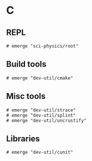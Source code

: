 # C

## REPL

```ShellSession
# emerge "sci-physics/root"
```

## Build tools

```ShellSession
# emerge "dev-util/cmake"
```

## Misc tools

```ShellSession
# emerge "dev-util/strace"
# emerge "dev-util/splint"
# emerge "dev-util/uncrustify"
```

## Libraries

```ShellSession
# emerge "dev-util/cunit"
```

